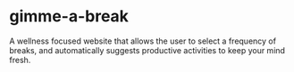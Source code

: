 # gimme-a-break
A  wellness focused website that allows the user to select a frequency of breaks, and automatically suggests productive activities to keep your mind fresh. 
